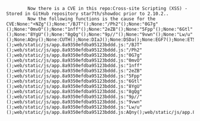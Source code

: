 
            Now there is a CVE in this repo:Cross-site Scripting (XSS) - Stored in GitHub repository star7th/showdoc prior to 2.10.2..
            Now the following functions is the cause for the CVE:None:"+NZg"();None:"/BJT"();None:"/Ph2"();None:"0G7g"();None:"0mvO"();None:"1nff"();None:"2eZB"();None:"5Fpp"();None:"6Gtl"();None:"8YgU"();None:"8gQg"();None:"9p//"();None:"9vwn"();None:"Lw/u"();None:AQny();None:CUTH();None:DIaJ();None:DSDa();None:EGF7();None:ET5U();None:EtgL();None:FbtG();None:GEii();None:GFba();None:GtfQ();None:HUa0();None:I7H1();None:IugC();None:J71k();None:KTx2();None:Kp5Y();None:Lf0y();None:Lo8Q();None:Lw6k();None:MITx();None:data();None:getHeight();None:homePageSetting();None:mounted();None:render();None:staticRenderFns();web_src/src/models/page.js:rederPageContent();web_src/src/models/page.js:rederPageContent();web/static/js/app.8a9350efdba95123bddd.js:"+NZg"();web/static/js/app.8a9350efdba95123bddd.js:"/BJT"();web/static/js/app.8a9350efdba95123bddd.js:"/Ph2"();web/static/js/app.8a9350efdba95123bddd.js:"0G7g"();web/static/js/app.8a9350efdba95123bddd.js:"0mvO"();web/static/js/app.8a9350efdba95123bddd.js:"1nff"();web/static/js/app.8a9350efdba95123bddd.js:"2eZB"();web/static/js/app.8a9350efdba95123bddd.js:"5Fpp"();web/static/js/app.8a9350efdba95123bddd.js:"6Gtl"();web/static/js/app.8a9350efdba95123bddd.js:"8YgU"();web/static/js/app.8a9350efdba95123bddd.js:"8gQg"();web/static/js/app.8a9350efdba95123bddd.js:"9p//"();web/static/js/app.8a9350efdba95123bddd.js:"9vwn"();web/static/js/app.8a9350efdba95123bddd.js:"Lw/u"();web/static/js/app.8a9350efdba95123bddd.js:AQny();web/static/js/app.8a9350efdba95123bddd.js:CUTH();web/static/js/app.8a9350efdba95123bddd.js:DIaJ();web/static/js/app.8a9350efdba95123bddd.js:DSDa();web/static/js/app.8a9350efdba95123bddd.js:EGF7();web/static/js/app.8a9350efdba95123bddd.js:ET5U();web/static/js/app.8a9350efdba95123bddd.js:EtgL();web/static/js/app.8a9350efdba95123bddd.js:FbtG();web/static/js/app.8a9350efdba95123bddd.js:GEii();web/static/js/app.8a9350efdba95123bddd.js:GFba();web/static/js/app.8a9350efdba95123bddd.js:GtfQ();web/static/js/app.8a9350efdba95123bddd.js:HUa0();web/static/js/app.8a9350efdba95123bddd.js:I7H1();web/static/js/app.8a9350efdba95123bddd.js:IugC();web/static/js/app.8a9350efdba95123bddd.js:J71k();web/static/js/app.8a9350efdba95123bddd.js:KTx2();web/static/js/app.8a9350efdba95123bddd.js:Kp5Y();web/static/js/app.8a9350efdba95123bddd.js:Lf0y();web/static/js/app.8a9350efdba95123bddd.js:Lo8Q();web/static/js/app.8a9350efdba95123bddd.js:Lw6k();web/static/js/app.8a9350efdba95123bddd.js:MITx();web/static/js/app.8a9350efdba95123bddd.js:data();web/static/js/app.8a9350efdba95123bddd.js:getHeight();web/static/js/app.8a9350efdba95123bddd.js:homePageSetting();web/static/js/app.8a9350efdba95123bddd.js:mounted();web/static/js/app.8a9350efdba95123bddd.js:render();web/static/js/app.8a9350efdba95123bddd.js:staticRenderFns();
            